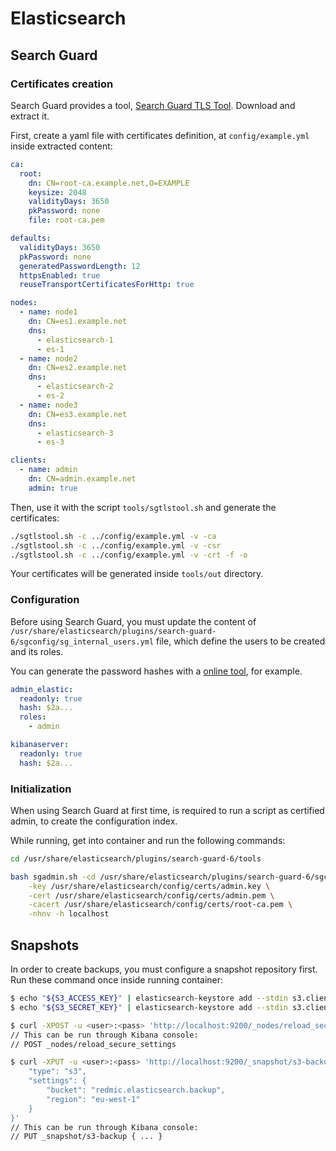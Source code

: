 # Elasticsearch

## Search Guard

### Certificates creation

Search Guard provides a tool, [Search Guard TLS Tool](https://search.maven.org/search?q=a:search-guard-tlstool). Download and extract it.

First, create a yaml file with certificates definition, at `config/example.yml` inside extracted content:

```yml
ca:
  root:
    dn: CN=root-ca.example.net,O=EXAMPLE
    keysize: 2048
    validityDays: 3650
    pkPassword: none
    file: root-ca.pem

defaults:
  validityDays: 3650
  pkPassword: none
  generatedPasswordLength: 12
  httpsEnabled: true
  reuseTransportCertificatesForHttp: true

nodes:
  - name: node1
    dn: CN=es1.example.net
    dns:
      - elasticsearch-1
      - es-1
  - name: node2
    dn: CN=es2.example.net
    dns:
      - elasticsearch-2
      - es-2
  - name: node3
    dn: CN=es3.example.net
    dns:
      - elasticsearch-3
      - es-3

clients:
  - name: admin
    dn: CN=admin.example.net
    admin: true
```

Then, use it with the script `tools/sgtlstool.sh` and generate the certificates:

```sh
./sgtlstool.sh -c ../config/example.yml -v -ca
./sgtlstool.sh -c ../config/example.yml -v -csr
./sgtlstool.sh -c ../config/example.yml -v -crt -f -o
```

Your certificates will be generated inside `tools/out` directory.

### Configuration

Before using Search Guard, you must update the content of `/usr/share/elasticsearch/plugins/search-guard-6/sgconfig/sg_internal_users.yml` file, which define the users to be created and its roles.

You can generate the password hashes with a [online tool](https://8gwifi.org/bccrypt.jsp), for example.

```yml
admin_elastic:
  readonly: true
  hash: $2a...
  roles:
    - admin

kibanaserver:
  readonly: true
  hash: $2a...
```

### Initialization

When using Search Guard at first time, is required to run a script as certified admin, to create the configuration index.

While running, get into container and run the following commands:

```sh
cd /usr/share/elasticsearch/plugins/search-guard-6/tools

bash sgadmin.sh -cd /usr/share/elasticsearch/plugins/search-guard-6/sgconfig -icl \
	-key /usr/share/elasticsearch/config/certs/admin.key \
	-cert /usr/share/elasticsearch/config/certs/admin.pem \
	-cacert /usr/share/elasticsearch/config/certs/root-ca.pem \
	-nhnv -h localhost
```

## Snapshots

In order to create backups, you must configure a snapshot repository first. Run these command once inside running container:

```sh
$ echo "${S3_ACCESS_KEY}" | elasticsearch-keystore add --stdin s3.client.default.access_key
$ echo "${S3_SECRET_KEY}" | elasticsearch-keystore add --stdin s3.client.default.secret_key

$ curl -XPOST -u <user>:<pass> 'http://localhost:9200/_nodes/reload_secure_settings'
// This can be run through Kibana console:
// POST _nodes/reload_secure_settings

$ curl -XPUT -u <user>:<pass> 'http://localhost:9200/_snapshot/s3-backup' -d '{
	"type": "s3",
	"settings": {
		"bucket": "redmic.elasticsearch.backup",
		"region": "eu-west-1"
	}
}'
// This can be run through Kibana console:
// PUT _snapshot/s3-backup { ... }
```
